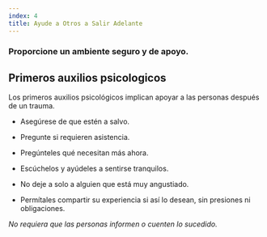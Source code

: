 ```yaml
---
index: 4
title: Ayude a Otros a Salir Adelante
---
```

### Proporcione un ambiente seguro y de apoyo.

## Primeros auxilios psicologicos

Los primeros auxilios psicológicos implican apoyar a las personas después de un trauma.

*   Asegúrese de que estén a salvo.

*   Pregunte si requieren asistencia.

*   Pregúnteles qué necesitan más ahora.

*   Escúchelos y ayúdeles a sentirse tranquilos.

*   No deje a solo a alguien que está muy angustiado.

*   Permítales compartir su experiencia si así lo desean, sin presiones ni obligaciones.

_No requiera que las personas informen o cuenten lo sucedido._
